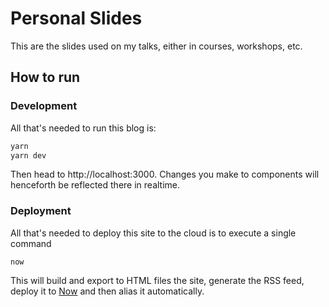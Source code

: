 # Personal Slides

This are the slides used on my talks, either in courses, workshops, etc.

## How to run

### Development

All that's needed to run this blog is:

```bash
yarn
yarn dev
```

Then head to http://localhost:3000. Changes you make to components will henceforth be reflected there in realtime.

### Deployment

All that's needed to deploy this site to the cloud is to execute a single command

```
now
```

This will build and export to HTML files the site, generate the RSS feed, deploy it to [Now](https://now.sh) and then alias it automatically.